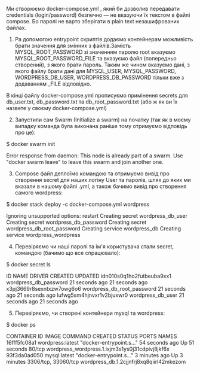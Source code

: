 Ми створюємо docker-compose.yml , який би дозволив передавати credentials (login/password) безпечно — не вказуючи їх текстом в файлі compose. Бо паролі не варто зберігати в plain text незашифрованих файлах.
1. Pа допомогою entrypoint скриптів додаємо контейнерам можливість брати значення для змінних з файлів.Замість MYSQL_ROOT_PASSWORD зі значенням паролю root вказуємо MYSQL_ROOT_PASSWORD_FILE та вказуємо файл (попередньо створений), з якого брати пароль. Таким же чином вказуємо дані, з якого файлу брати дані для MYSQL_USER, MYSQL_PASSWORD, WORDPRESS_DB_USER, WORDPRESS_DB_PASSWORD тільки вже з додаванням _FILE відповідно.

В кінці файлу docker-compose.yml прописуємо примінення secrets для db_user.txt, db_password.txt та db_root_password.txt (або ж як ви їх назвете у своєму docker-compose.yml)

2. Запустили сам Swarm (Initialize a swarm) на початку (так як в моєму випадку команда була виконана раніше тому отримуємо відповідь про це):

$ docker swarm init

Error response from daemon: This node is already part of a swarm. Use "docker swarm leave" to leave this swarm and join another one.

3. Compose файл деплоїмо командою та отримуємо вивід про створення secret для наших логіну User та паролів, шлях до яких ми вказали в нашому файлі .yml, а також бачимо вивід про створення самого wordpress:

$ docker stack deploy -c docker-compose.yml wordpress

Ignoring unsupported options: restart
Creating secret wordpress_db_user
Creating secret wordpress_db_password
Creating secret wordpress_db_root_password
Creating service wordpress_db
Creating service wordpress_wordpress

4. Перевіряємо чи наші паролі та ім'я користувача стали secret, командою (бачимо що все спрацювало): 

$ docker secret ls

ID                          NAME                         DRIVER    CREATED          UPDATED
idn010s0q1ho2futbeuba9xx1   wordpress_db_password                  21 seconds ago   21 seconds ago
x3pj3669r8sexntxzw7owg6o6   wordpress_db_root_password             21 seconds ago   21 seconds ago
lufwg5sm4hjnvxr1v2bjuxwr0   wordpress_db_user                      21 seconds ago   21 seconds ago

5. Перевіряємо, чи створені контейнери mysql та wordpress:

$ docker ps

CONTAINER ID           IMAGE              COMMAND                  CREATED          STATUS          PORTS                 NAMES
16fff5fc08a1   wordpress:latest   "docker-entrypoint.s…"   54 seconds ago   Up 51 seconds   80/tcp                wordpress_wordpress.1.ixjm3s1ys0j31cdpivj8jkf6x
93f3da0ad050   mysql:latest       "docker-entrypoint.s…"   3 minutes ago    Up 3 minutes    3306/tcp, 33060/tcp   wordpress_db.1.2cjjnfrj8xq8qiirl42mkezom
